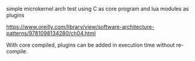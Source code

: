 
simple microkernel arch test using C as core program and lua modules as plugins

https://www.oreilly.com/library/view/software-architecture-patterns/9781098134280/ch04.html



With core compiled, plugins can be added in execution time without re-compile.
